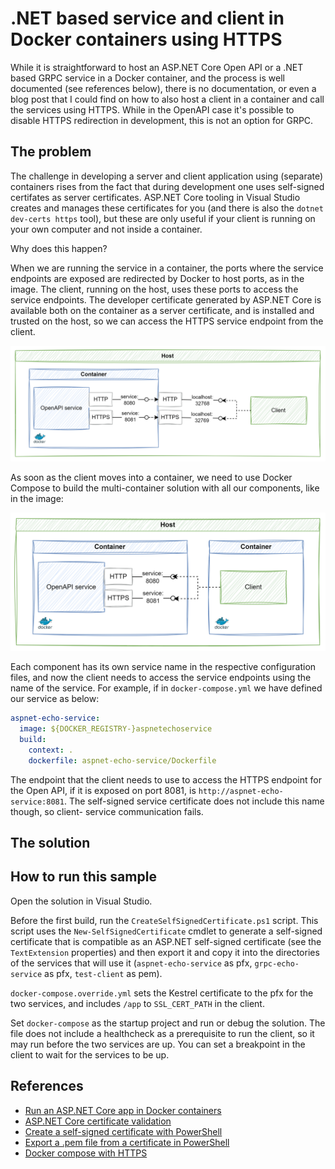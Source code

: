 # .NET based service and client in Docker containers using HTTPS

While it is straightforward to host an ASP.NET Core Open API or a .NET based GRPC service in a Docker container,
and the process is well documented (see references below), there is no documentation, or even a blog post that
I could find on how to also host a client in a container and call the services using HTTPS. While in the OpenAPI
case it's possible to disable HTTPS redirection in development, this is not an option for GRPC.

## The problem

The challenge in developing a server and client application using (separate) containers rises from the fact that
during development one uses self-signed certifates as server certificates. ASP.NET Core tooling in Visual Studio
creates and manages these certificates for you (and there is also the `dotnet dev-certs https` tool), but these
are only useful if your client is running on your own computer and not inside a container.

Why does this happen?

When we are running the service in a container, the ports where the service endpoints are exposed are redirected by
Docker to host ports, as in the image. The client, running on the host, uses these ports to access the service endpoints.
The developer certificate generated by ASP.NET Core is available both on the container as a server certificate,
and is installed and trusted on the host, so we can access the HTTPS service endpoint from the client.

![Diagram](assets/client-on-host.png)

As soon as the client moves into a container, we need to use Docker Compose to build the multi-container solution
with all our components, like in the image:

![Diagram](assets/client-in-container.png)

Each component has its own service name in the respective configuration files, and now
the client needs to access the service endpoints using the name of the service. For example, if in `docker-compose.yml`
we have defined our service as below:

```yaml
aspnet-echo-service:
  image: ${DOCKER_REGISTRY-}aspnetechoservice
  build:
    context: .
    dockerfile: aspnet-echo-service/Dockerfile
```
The endpoint that the client needs to use to access the HTTPS endpoint for the Open API, if it is exposed on port 8081,
is `http://aspnet-echo-service:8081`. The self-signed service certificate does not include this name though, so client-
service communication fails.

## The solution



## How to run this sample

Open the solution in Visual Studio.

Before the first build, run the `CreateSelfSignedCertificate.ps1` script. 
This script uses the `New-SelfSignedCertificate` cmdlet to generate a self-signed certificate
that is compatible as an ASP.NET self-signed certificate (see the `TextExtension` properties)
and then export it and copy it into the directories of the services that will use it
(`aspnet-echo-service` as pfx, `grpc-echo-service` as pfx, `test-client` as pem).

`docker-compose.override.yml` sets the Kestrel certificate to the pfx for the two services,
and includes `/app` to `SSL_CERT_PATH` in the client.

Set `docker-compose` as the startup project and run or debug the solution. The file does
not include a healthcheck as a prerequisite to run the client, so it may run before the two 
services are up. You can set a breakpoint in the client to wait for the services to be up.

## References

- [Run an ASP.NET Core app in Docker containers](https://learn.microsoft.com/en-us/aspnet/core/host-and-deploy/docker/building-net-docker-images)
- [ASP.NET Core certificate validation](https://github.com/dotnet/aspnetcore/blob/c4d043dc86e52e8b83f8c0ef3500f2985f90c23c/src/Shared/CertificateGeneration/CertificateManager.cs#L66)
- [Create a self-signed certificate with PowerShell](https://learn.microsoft.com/en-us/powershell/module/pki/new-selfsignedcertificate)
- [Export a .pem file from a certificate in PowerShell](https://craigwilson.blog/post/2024/2024-01-12-export-certs/)
- [Docker compose with HTTPS](https://learn.microsoft.com/en-us/aspnet/core/security/docker-compose-https)
